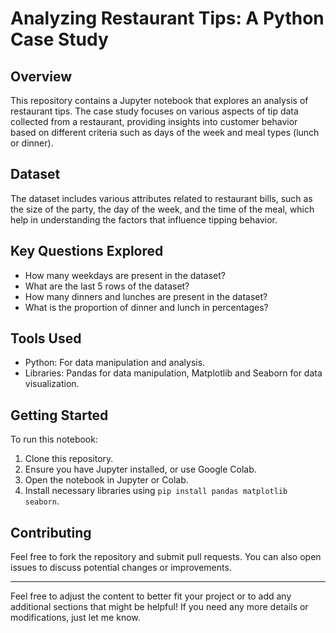 # Analyzing Restaurant Tips: A Python Case Study

## Overview
This repository contains a Jupyter notebook that explores an analysis of restaurant tips. The case study focuses on various aspects of tip data collected from a restaurant, providing insights into customer behavior based on different criteria such as days of the week and meal types (lunch or dinner).

## Dataset
The dataset includes various attributes related to restaurant bills, such as the size of the party, the day of the week, and the time of the meal, which help in understanding the factors that influence tipping behavior.

## Key Questions Explored
- How many weekdays are present in the dataset?
- What are the last 5 rows of the dataset?
- How many dinners and lunches are present in the dataset?
- What is the proportion of dinner and lunch in percentages?

## Tools Used
- Python: For data manipulation and analysis.
- Libraries: Pandas for data manipulation, Matplotlib and Seaborn for data visualization.

## Getting Started
To run this notebook:
1. Clone this repository.
2. Ensure you have Jupyter installed, or use Google Colab.
3. Open the notebook in Jupyter or Colab.
4. Install necessary libraries using `pip install pandas matplotlib seaborn`.

## Contributing
Feel free to fork the repository and submit pull requests. You can also open issues to discuss potential changes or improvements.

---

Feel free to adjust the content to better fit your project or to add any additional sections that might be helpful! If you need any more details or modifications, just let me know.
